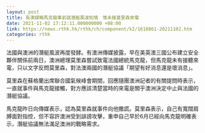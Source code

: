 ```yaml
---
layout: post
title: 有澳媒稱馬克龍事前就潛艇風波知情　惟未接莫里森來電
date: 2021-11-02 17:12:11.000000000 +08:00
link: https://news.rthk.hk/rthk/ch/component/k2/1618061-20211102.htm
categories: rthk
---
```


法國與澳洲的潛艇風波再度發酵。有澳洲傳媒披露，早在美英澳三國公布建立安全夥伴關係前兩日，澳洲總理莫里森嘗試致電法國總統馬克龍，但馬克龍未有接聽來電，只以文字反問莫里森，對法澳兩國的潛艇協議「期望有好消息還是壞消息」。

莫里森在蘇格蘭出席聯合國氣候峰會期間，回應隨團澳洲記者的有關提問時表示，一直就事件與馬克龍接觸，對方應該清楚當時的來電是關乎澳洲決定中止與法國的潛艇協議。

馬克龍昨日向傳媒表示，認為莫里森就事件向他撒謊。莫里森表示，自己有寬闊肩膊面對指控，但不容許澳洲受到誹謗攻擊，重申自己早於6月已經向馬克龍明確表示，潛艇協議無法滿足澳洲的戰略需求。
